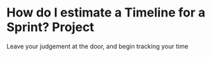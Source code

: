 # How do I estimate a Timeline for a Sprint? Project

Leave your judgement at the door, and begin tracking your time